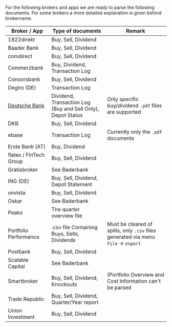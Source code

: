 For the following brokers and apps we are ready to parse the following documents. For some brokers
a more detailed explanation is given behind brokername.

| Broker / App                                           | Type of documents                                           | Remark                                                                             |
| ------------------------------------------------------ | ----------------------------------------------------------- | ---------------------------------------------------------------------------------- |
| 1822direkt                                             | Buy, Sell, Dividend                                         |                                                                                    |
| Baader Bank                                            | Buy, Sell, Dividend                                         |                                                                                    |
| comdirect                                              | Buy, Sell, Dividend                                         |                                                                                    |
| Commerzbank                                            | Buy, Dividend, Transaction Log                              |                                                                                    |
| Consorsbank                                            | Buy, Sell, Dividend                                         |                                                                                    |
| Degiro (DE)                                            | Transaction Log                                             |                                                                                    |
| [Deutsche Bank](docs/supportedBrokers/deutschebank.md) | Dividend, Transaction Log (Buy and Sell Only), Depot Status | Only specific buy/dividend `.pdf` files are supported                              |
| DKB                                                    | Buy, Sell, Dividend                                         |                                                                                    |
| ebase                                                  | Transaction Log                                             | Currently only the `.pdf` documents                                                |
| Erste Bank (AT)                                        | Buy, Dividend                                               |                                                                                    |
| flatex / FinTech Group                                 | Buy, Sell, Dividend                                         |                                                                                    |
| Gratisbroker                                           | See Baderbank                                               |                                                                                    |
| ING (DE)                                               | Buy, Sell, Dividend, Depot Statement                        |                                                                                    |
| onvista                                                | Buy, Sell, Dividend                                         |                                                                                    |
| Oskar                                                  | See Baderbank                                               |                                                                                    |
| Peaks                                                  | The quarter overview file                                   |                                                                                    |
| Portfolio Performance                                  | .csv file Containing Buys, Sells, Dividends                 | Must be cleared of splits, only `.csv` files generated via menu `File` -> `export` |
| Postbank                                               | Buy, Sell, Dividend                                         |                                                                                    |
| Scalable Capital                                       | See Baderbank                                               |                                                                                    |
| Smartbroker                                            | Buy, Sell, Dividend, Knockouts                              | (Portfolio Overview and Cost Information can't be parsed                           |
| Trade Republic                                         | Buy, Sell, Dividend, Quarter/Year report                    |                                                                                    |
| Union Investment                                       | Buy, Sell, Dividend                                         |                                                                                    |
